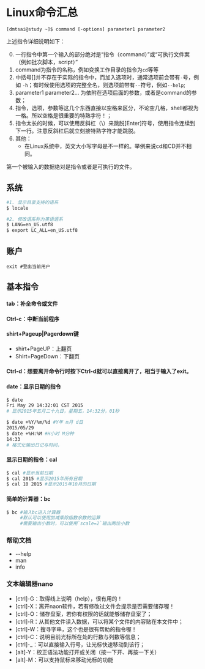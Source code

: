 # Linux命令汇总

    [dmtsai@study ~]$ command [-options] parameter1 parameter2

上述指令详细说明如下：

0. 一行指令中第一个输入的部分绝对是“指令（command）”或“可执行文件案（例如批次脚本，script）”
1. command为指令的名称，例如变换工作目录的指令为`cd`等等
2. 中括号[]并不存在于实际的指令中，而加入选项时，通常选项前会带有`-`号，例如 `-h`；有时候使用选项的完整全名，则选项前带有`--`符号，例如`--help`;
3. parameter1 parameter2... 为依附在选项后面的参数，或者是command的参数；
4. 指令，选项，参数等这几个东西直接以空格来区分，不论空几格，shell都视为一格。所以空格是很重要的特熟字符！；
5. 指令太长的时候，可以使用反斜杠（\）来跳脱[Enter]符号，使用指令连续到下一行。注意反斜杠后就立刻接特熟字符才能跳脱。
6. 其他：
   - 在Linux系统中，英文大小写字母是不一样的。举例来说cd和CD并不相同。

第一个被输入的数据绝对是指令或者是可执行的文件。

## 系统

```bash
#1. 显示目录支持的语系
$ locale

#2. 修改语系称为英语语系
$ LANG=en_US.utf8
$ export LC_ALL=en_US.utf8
```

## 账户

    exit #登出当前用户

## 基本指令

#### tab：补全命令或文件

#### Ctrl-c：中断当前程序

#### shirt+Pageup|Pagerdown键

- shirt+PageUP：上翻页
- Shirt+PageDown：下翻页

#### Ctrl-d：想要离开命令行时按下Ctrl-d就可以直接离开了，相当于输入了exit。

#### date：显示日期的指令
   
```bash
$ date
Fri May 29 14:32:01 CST 2015
# 显示2015年五月二十九日，星期五，14:32分，01秒

$ date +%Y/%m/%d #Y年 m月 d日
2015/05/29
$ date +%H:%M #H小时 M分种
14:33
# 格式化输出日记与时间，

```

#### 显示日期的指令：cal

```bash
$ cal #显示当前日期
$ cal 2015 #显示2015年所有日期
$ cal 10 2015 #显示2015年10月的日期
```

#### 简单的计算器：bc

```bash
$ bc #输入bc进入计算器
     #默认可以使用加减乘除指数余数的运算
     #需要输出小数时，可以使用`scale=2`输出两位小数
```

### 帮助文档

- --help
- man
- info

### 文本编辑器nano

- [ctrl]-G：取得线上说明（help），很有用的！
- [ctrl]-X：离开naon软件，若有修改过文件会提示是否需要储存喔！
- [ctrl]-O：储存盘案，若你有权限的话就能够储存盘案了；
- [ctrl]-R：从其他文件读入数据，可以将某个文件的内容贴在本文件中；
- [ctrl]-W：搜寻字串，这个也是很有帮助的指令喔！
- [ctrl]-C：说明目前光标所在处的行数与列数等信息；
- [ctrl]-_：可以直接输入行号，让光标快速移动到该行；
- [alt]-Y：校正语法功能打开或关闭（按一下开、再按一下关）
- [alt]-M：可以支持鼠标来移动光标的功能